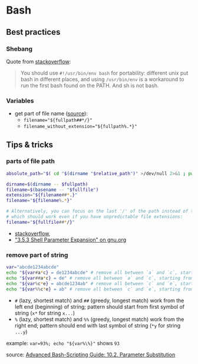 # Bash


## Best practices

### Shebang

Quote from [stackoverflow](http://stackoverflow.com/questions/10376206/what-is-the-preferred-bash-shebang):
> You should use `#!/usr/bin/env bash` for portability:
> different unix put bash in different places,
> and using `/usr/bin/env` is a workaround to run the first bash found on the PATH.
> And sh is not bash.


### Variables

- get part of file name ([source](https://stackoverflow.com/questions/18845814/bash-extracting-file-basename-from-long-path)):
    - `filename="${fullpath##*/}"`
    - `filename_without_extension="${fullpath%.*}"`


## Tips & tricks


### parts of file path

```bash
absolute_path="$( cd "$(dirname "$relative_path")" >/dev/null 2>&1 ; pwd -P )"

dirname=$(dirname -- $fullpath)
filename=$(basename -- "$fullfile")
extension="${filename##*.}"
filename="${filename%.*}"

# Alternatively, you can focus on the last '/' of the path instead of the '.'
# which should work even if you have unpredictable file extensions:
filename="${fullfile##*/}"
```

- [stackoverflow](https://stackoverflow.com/questions/965053/extract-filename-and-extension-in-bash),
- ["3.5.3 Shell Parameter Expansion" on gnu.org](http://www.gnu.org/software/bash/manual/html_node/Shell-Parameter-Expansion.html)


### remove part of string

```bash
var="abcde1234abcde"
echo "${var#a*c} = de1234abcde" # remove all between `a` and `c`, starting from left side, shortest match
echo "${var##a*c} = de" # remove all between `a` and `c`, starting from left side, longest match
echo "${var%c*e} = abcde1234ab" # remove all between `c` and `e`, starting from right side, shortest match
echo "${var%%c*e} = ab" # remove all between `c` and `e`, starting from right side, longest match
```

- `#` (lazy, shortest match) and `##` (greedy, longest match) work from the left end (beginning) of string;
pattern should start from first symbol of string (`x*` for string `x...`)
- `%` (lazy, shortest match) and `%%` (greedy, longest match) work from the right end;
pattern should end with last symbol of string (`*y` for string `...y`)

example: `var=93%; echo "${var%\%}"` shows `93`

source: [Advanced Bash-Scripting Guide: 10.2. Parameter Substitution](https://tldp.org/LDP/abs/html/parameter-substitution.html#PSOREX1)
